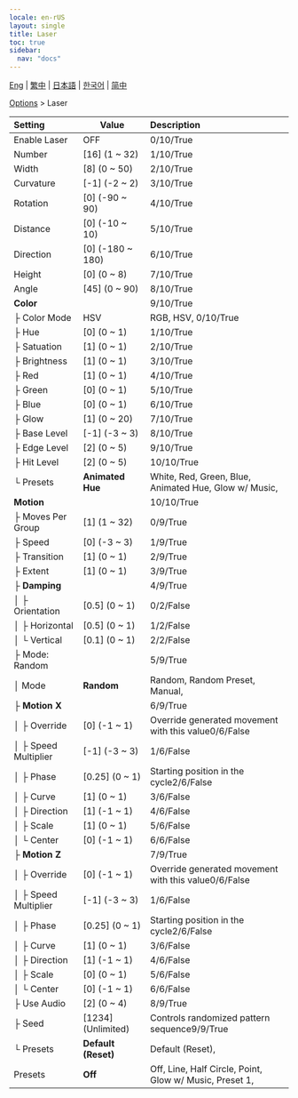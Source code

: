 ```yaml
---
locale: en-rUS
layout: single
title: Laser
toc: true
sidebar:
  nav: "docs"
---
```

[Eng](/dancexr/menu/2025.4/stage/laser) | [繁中](/tw/dancexr/menu/2025.4/stage/laser) | [日本語](/jp/dancexr/menu/2025.4/stage/laser) | [한국어](/kr/dancexr/menu/2025.4/stage/laser) | [简中](/zh/dancexr/menu/2025.4/stage/laser)

[Options](../menu#Options) > Laser



| Setting | Value | Description |
| :--- | --- | :--- |
| Enable Laser | OFF | 0/10/True
| Number | [16] (1 ~ 32) | 1/10/True
| Width | [8] (0 ~ 50) | 2/10/True
| Curvature | [-1] (-2 ~ 2) | 3/10/True
| Rotation | [0] (-90 ~ 90) | 4/10/True
| Distance | [0] (-10 ~ 10) | 5/10/True
| Direction | [0] (-180 ~ 180) | 6/10/True
| Height | [0] (0 ~ 8) | 7/10/True
| Angle | [45] (0 ~ 90) | 8/10/True
| **Color** | | 9/10/True
| ├ Color Mode | HSV | RGB, HSV, 0/10/True
| ├ Hue | [0] (0 ~ 1) | 1/10/True
| ├ Satuation | [1] (0 ~ 1) | 2/10/True
| ├ Brightness | [1] (0 ~ 1) | 3/10/True
| ├ Red | [1] (0 ~ 1) | 4/10/True
| ├ Green | [0] (0 ~ 1) | 5/10/True
| ├ Blue | [0] (0 ~ 1) | 6/10/True
| ├ Glow | [1] (0 ~ 20) | 7/10/True
| ├ Base Level | [-1] (-3 ~ 3) | 8/10/True
| ├ Edge Level | [2] (0 ~ 5) | 9/10/True
| ├ Hit Level | [2] (0 ~ 5) | 10/10/True
| └ Presets | **Animated Hue** | White, Red, Green, Blue, Animated Hue, Glow w/ Music,  |
| **Motion** | | 10/10/True
| ├ Moves Per Group | [1] (1 ~ 32) | 0/9/True
| ├ Speed | [0] (-3 ~ 3) | 1/9/True
| ├ Transition | [1] (0 ~ 1) | 2/9/True
| ├ Extent | [1] (0 ~ 1) | 3/9/True
| ├ **Damping** | | 4/9/True
| │ ├ Orientation | [0.5] (0 ~ 1) | 0/2/False
| │ ├ Horizontal | [0.5] (0 ~ 1) | 1/2/False
| │ └ Vertical | [0.1] (0 ~ 1) | 2/2/False
| ├ Mode: Random || 5/9/True
| │ Mode | **Random** | Random, Random Preset, Manual,  |
| ├ **Motion X** | | 6/9/True
| │ ├ Override | [0] (-1 ~ 1) | Override generated movement with this value0/6/False
| │ ├ Speed Multiplier | [-1] (-3 ~ 3) | 1/6/False
| │ ├ Phase | [0.25] (0 ~ 1) | Starting position in the cycle2/6/False
| │ ├ Curve | [1] (0 ~ 1) | 3/6/False
| │ ├ Direction | [1] (-1 ~ 1) | 4/6/False
| │ ├ Scale | [1] (0 ~ 1) | 5/6/False
| │ └ Center | [0] (-1 ~ 1) | 6/6/False
| ├ **Motion Z** | | 7/9/True
| │ ├ Override | [0] (-1 ~ 1) | Override generated movement with this value0/6/False
| │ ├ Speed Multiplier | [-1] (-3 ~ 3) | 1/6/False
| │ ├ Phase | [0.25] (0 ~ 1) | Starting position in the cycle2/6/False
| │ ├ Curve | [1] (0 ~ 1) | 3/6/False
| │ ├ Direction | [1] (-1 ~ 1) | 4/6/False
| │ ├ Scale | [0] (0 ~ 1) | 5/6/False
| │ └ Center | [0] (-1 ~ 1) | 6/6/False
| ├ Use Audio | [2] (0 ~ 4) | 8/9/True
| ├ Seed | [1234] (Unlimited) | Controls randomized pattern sequence9/9/True
| └ Presets | **Default (Reset)** | Default (Reset),  |
| Presets | **Off** | Off, Line, Half Circle, Point, Glow w/ Music, Preset 1,  |
